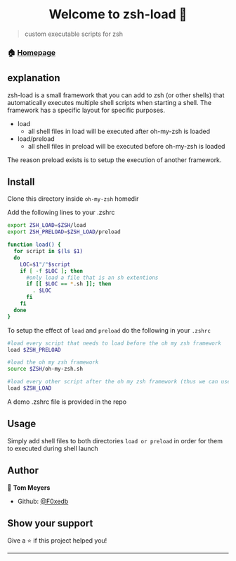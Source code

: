 <h1 align="center">Welcome to zsh-load 👋</h1>
<p>
</p>

> custom executable scripts for zsh

### 🏠 [Homepage](https://tos.pbfp.xyz)

## explanation
zsh-load is a small framework that you can add to zsh (or other shells) that automatically executes multiple shell scripts when starting a shell.
The framework has a specific layout for specific purposes.

* load
  * all shell files in load will be executed after oh-my-zsh is loaded
* load/preload
  * all shell files in preload will be executed before oh-my-zsh is loaded

The reason preload exists is to setup the execution of another framework.

## Install
Clone this directory inside `oh-my-zsh` homedir

Add the following lines to your .zshrc

```sh
export ZSH_LOAD=$ZSH/load
export ZSH_PRELOAD=$ZSH_LOAD/preload

function load() {
  for script in $(ls $1)
  do
    LOC=$1"/"$script
    if [ -f $LOC ]; then
      #only load a file that is an sh extentions
      if [[ $LOC == *.sh ]]; then
        . $LOC
      fi
    fi
  done
}
```

To setup the effect of `load` and `preload` do the following in your `.zshrc`

```sh
#load every script that needs to load before the oh my zsh framework
load $ZSH_PRELOAD

#load the oh my zsh framework
source $ZSH/oh-my-zsh.sh

#load every other script after the oh my zsh framework (thus we can use its functions)
load $ZSH_LOAD
```

A demo .zshrc file is provided in the repo

## Usage
Simply add shell files to both directories `load or preload` in order for them to executed during shell launch


## Author

👤 **Tom Meyers**

* Github: [@F0xedb](https://github.com/F0xedb)

## Show your support

Give a ⭐️ if this project helped you!

---


